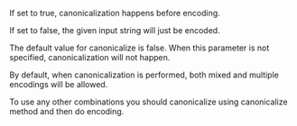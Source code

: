 If set to true, canonicalization happens before encoding. 

If set to false, the given input string will just be encoded. 

The default value for canonicalize is false. When this parameter is not specified, canonicalization will not happen. 

By default, when canonicalization is performed, both mixed and multiple encodings will be allowed. 

To use any other combinations you should canonicalize using canonicalize method and then do encoding.
